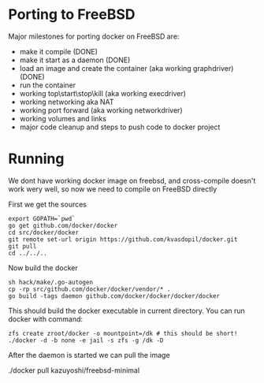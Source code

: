 # Porting to FreeBSD
Major milestones for porting docker on FreeBSD are:

* make it compile (DONE)
* make it start as a daemon (DONE)
* load an image and create the container (aka working graphdriver) (DONE)
* run the container 
* working top\start\stop\kill (aka working execdriver)
* working networking aka NAT
* working port forward (aka working networkdriver)
* working volumes and links
* major code cleanup and steps to push code to docker project

# Running
We dont have working docker image on freebsd, and cross-compile doesn't work wery well, so now we need to compile on FreeBSD directly

First we get the sources

    export GOPATH=`pwd`
    go get github.com/docker/docker
    cd src/docker/docker
    git remote set-url origin https://github.com/kvasdopil/docker.git
    git pull
    cd ../../..

Now build the docker

    sh hack/make/.go-autogen
    cp -rp src/github.com/docker/docker/vendor/* .
    go build -tags daemon github.com/docker/docker/docker/docker

This should build the docker executable in current directory. You can run docker with command:
    
    zfs create zroot/docker -o mountpoint=/dk # this should be short!
    ./docker -d -b none -e jail -s zfs -g /dk -D

After the daemon is started we can pull the image

   ./docker pull kazuyoshi/freebsd-minimal


